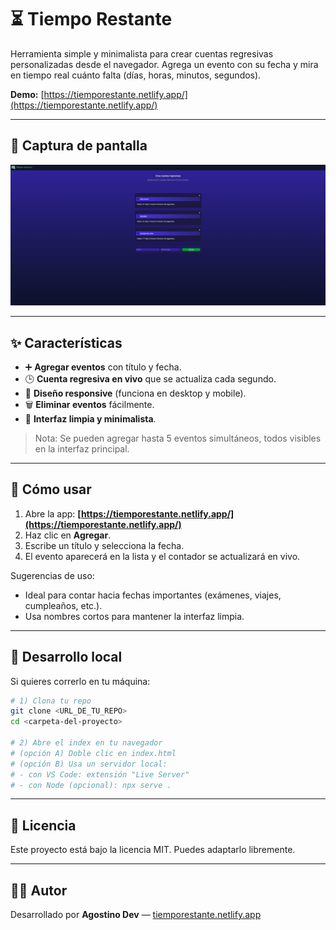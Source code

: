 # ⏳ Tiempo Restante

Herramienta simple y minimalista para crear cuentas regresivas personalizadas desde el navegador. Agrega un evento con su fecha y mira en tiempo real cuánto falta (días, horas, minutos, segundos).

**Demo:** [https://tiemporestante.netlify.app/](https://tiemporestante.netlify.app/)

---

## 📸 Captura de pantalla

![Captura de pantalla](./assets/img/tiempo-restante.webp)

---

## ✨ Características

* ➕ **Agregar eventos** con título y fecha.
* 🕒 **Cuenta regresiva en vivo** que se actualiza cada segundo.
* 📱 **Diseño responsive** (funciona en desktop y mobile).
* 🗑 **Eliminar eventos** fácilmente.
* 🎨 **Interfaz limpia y minimalista**.

> Nota: Se pueden agregar hasta 5 eventos simultáneos, todos visibles en la interfaz principal.

---

## 🧪 Cómo usar

1. Abre la app: **[https://tiemporestante.netlify.app/](https://tiemporestante.netlify.app/)**
2. Haz clic en **Agregar**.
3. Escribe un título y selecciona la fecha.
4. El evento aparecerá en la lista y el contador se actualizará en vivo.

Sugerencias de uso:

* Ideal para contar hacia fechas importantes (exámenes, viajes, cumpleaños, etc.).
* Usa nombres cortos para mantener la interfaz limpia.

---

## 🚀 Desarrollo local

Si quieres correrlo en tu máquina:

```bash
# 1) Clona tu repo
git clone <URL_DE_TU_REPO>
cd <carpeta-del-proyecto>

# 2) Abre el index en tu navegador
# (opción A) Doble clic en index.html
# (opción B) Usa un servidor local:
# - con VS Code: extensión "Live Server"
# - con Node (opcional): npx serve .
```

---

## 📄 Licencia

Este proyecto está bajo la licencia MIT. Puedes adaptarlo libremente.

---

## 👨‍💻 Autor

Desarrollado por **Agostino Dev** — [tiemporestante.netlify.app](https://tiemporestante.netlify.app/)
